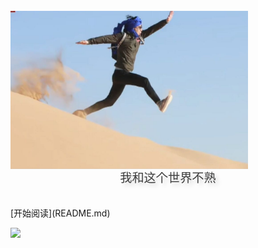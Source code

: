 <br>

<img width="380px" src="image/lang.jpg">

<div style = "font-weight: 100; font-size: 1.2rem; 
    color: rgb(60, 60, 60); text-align: center;
    text-shadow: 0.3rem 0.3rem 0.4rem rgba(0,0,0,.15);
    line-height: 1.2;">
    我和这个世界不熟
</div>

<br>
<br>
[开始阅读](README.md)

<!-- background image -->

![](https://www.recoluan.com/assets/img/bg.2cfdbb33.svg)
